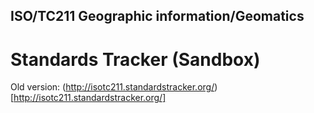 ## ISO/TC211 Geographic information/Geomatics 
# Standards Tracker (Sandbox)

Old version: (http://isotc211.standardstracker.org/)[http://isotc211.standardstracker.org/]


